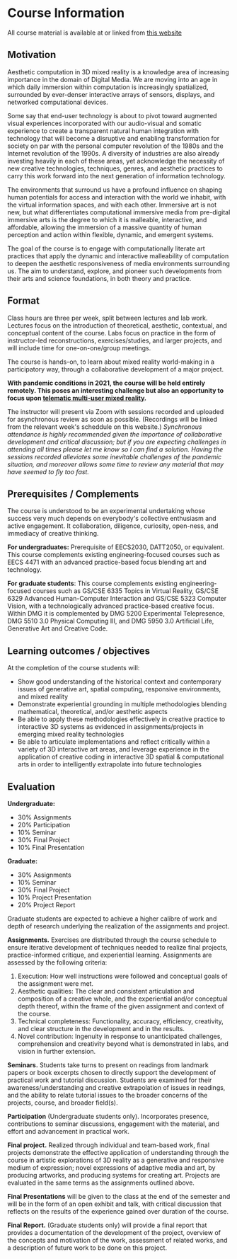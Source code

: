 # Course Information

All course material is available at or linked from [this website](https://alicelab.world/digm5520/)

## Motivation

Aesthetic computation in 3D mixed reality is a knowledge area of increasing importance in the domain of Digital Media. We are moving into an age in which daily immersion within computation is increasingly spatialized, surrounded by ever-denser interactive arrays of sensors, displays, and networked computational devices. 

Some say that end-user technology is about to pivot toward augmented visual experiences incorporated with our audio-visual and somatic experience to create a transparent natural human integration with technology that will become a disruptive and enabling transformation for society on par with the personal computer revolution of the 1980s and the Internet revolution of the 1990s. A diversity of industries are also already investing heavily in each of these areas, yet acknowledge the necessity of new creative technologies, techniques, genres, and aesthetic practices to carry this work forward into the next generation of information technology. 

The environments that surround us have a profound influence on shaping human potentials for access and interaction with the world we inhabit, with the virtual information spaces, and with each other. Immersive art is not new, but what differentiates computational immersive media from pre-digital immersive arts is the degree to which it is malleable, interactive, and affordable, allowing the immersion of a massive quantity of human perception and action within flexible, dynamic, and emergent systems.

The goal of the course is to engage with computationally literate art practices that apply the dynamic and interactive malleability of computation to deepen the aesthetic responsiveness of media environments surrounding us. The aim to understand, explore, and pioneer such developments from their arts and science foundations, in both theory and practice. 

## Format

Class hours are three per week, split between lectures and lab work. Lectures focus on the introduction of theoretical, aesthetic, contextual, and conceptual content of the course. Labs focus on practice in the form of instructor-led reconstructions, exercises/studies, and larger projects, and will include time for one-on-one/group meetings. 

The course is hands-on, to learn about mixed reality world-making in a participatory way, through a collaborative development of a major project. <!--Software systems and environments will be provided and developed together. Harware used may include RGBD cameras (e.g. Kinect), stereoscopic projections, VR head-mounted displays, and loudspeaker arrays. -->  

**With pandemic conditions in 2021, the course will be held entirely remotely. This poses an interesting challenge but also an opportunity to focus upon [telematic multi-user mixed reality](project.html).**

The instructor will present via Zoom with sessions recorded and uploaded for asynchronous review as soon as possible. (Recordings will be linked from the relevant week's scheddule on this website.) *Synchronous attendance is highly recommended given the importance of collaborative development and critical discussion; but if you are expecting challenges in attending all times please let me know so I can find a solution. Having the sessions recorded alleviates some inevitable challenges of the pandemic situation, and moreover allows some time to review any material that may have seemed to fly too fast.*

<!-- Theoretical and technical instruction enables students to develop projects, however the course is conceived as arts-focused and portfolio-centric, with emphasis primarily toward "compositional" and artistic explorations of 3D reality as a generative and responsive medium of expression (whether by producing artworks, or producing systems for creating art). We will critically engage with world makers ranging from the pre-digital immersive arts and early pioneers in artificial realities, to contemporary research-creation collaborations.  -->
<!-- such as the [Living Architecture Systems Group](http://livingarchitecturesystems.com) and [Artificial Nature](https://artificialnature.net). -->

## Prerequisites / Complements

The course is understood to be an experimental undertaking whose success very much depends on everybody's collective enthusiasm and active engagement. It collaboration, diligence, curiosity, open-ness, and immediacy of creative thinking.

**For undergraduates:** Prerequisite of EECS2030, DATT2050, or equivalent. This course complements existing engineering-focused courses such as EECS 4471 with an advanced practice-based focus blending art and technology.

**For graduate students**: This course complements existing engineering-focused courses such as GS/CSE 6335 Topics in Virtual Reality, GS/CSE 6329 Advanced Human-Computer Interaction and GS/CSE 5323 Computer Vision, with a technologically advanced practice-based creative focus. Within DMG it is complemented by DMG 5200 Experimental Telepresence, DMG 5510 3.0 Physical Computing III, and DMG 5950 3.0 Artificial Life, Generative Art and Creative Code.

## Learning outcomes / objectives

At the completion of the course students will:

- Show good understanding of the historical context and contemporary issues of generative art, spatial computing, responsive environments, and mixed reality
- Demonstrate experiential grounding in multiple methodologies blending mathematical, theoretical, and/or aesthetic aspects
- Be able to apply these methodologies effectively in creative practice to interactive 3D systems as evidenced in assignments/projects in emerging mixed reality technologies
- Be able to articulate implementations and reflect critically within a variety of 3D interactive art areas, and leverage experience in the application of creative coding in interactive 3D spatial & computational arts in order to intelligently extrapolate into future technologies



## Evaluation

**Undergraduate:**

- 30% Assignments
- 20% Participation
- 10% Seminar
- 30% Final Project
- 10% Final Presentation

**Graduate:**

- 30% Assignments
- 10% Seminar
- 30% Final Project
- 10% Project Presentation
- 20% Project Report

Graduate students are expected to achieve a higher calibre of work and depth of research underlying the realization of the assignments and project. 

**Assignments.** Exercises are distributed through the course schedule to ensure iterative development of techniques needed to realize final projects, practice-informed critique, and experiential learning. Assignments are assessed by the following criteria:

1. Execution: How well instructions were followed and conceptual goals of the assignment were met.
2. Aesthetic qualities: The clear and consistent articulation and composition of a creative whole, and the experiential and/or conceptual depth thereof, within the frame of the given assignment and context of the course.
3. Technical completeness: Functionality, accuracy, efficiency, creativity, and clear structure in the development and in the results.
4. Novel contribution: Ingenuity in response to unanticipated challenges, comprehension and creativity beyond what is demonstrated in labs, and vision in further extension. 

**Seminars.** Students take turns to present on readings from landmark papers or book excerpts chosen to directly support the development of practical work and tutorial discussion. Students are examined for their awareness/understanding and creative extrapolation of issues in readings, and the ability to relate tutorial issues to the broader concerns of the projects, course, and broader field(s).
	
**Participation** (Undergraduate students only). Incorporates presence, contributions to seminar discussions, engagement with the material, and effort and advancement in practical work. 

**Final project.** Realized through individual and team-based work, final projects demonstrate the effective application of understanding through the course in artistic explorations of 3D reality as a generative and responsive medium of expression; novel expressions of adaptive media and art, by producing artworks, and producing systems for creating art. Projects are evaluated in the same terms as the assignments outlined above. 

**Final Presentations** will be given to the class at the end of the semester and will be in the form of an open exhibit and talk, with critical discussion that reflects on the results of the experience gained over duration of the course.

**Final Report.** (Graduate students only) will provide a final report that provides a documentation of the development of the project, overview of the concepts and motivation of the work, assessment of related works, and a description of future work to be done on this project.
